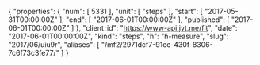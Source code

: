 {
  "properties": {
    "num": [
      5331
    ],
    "unit": [
      "steps"
    ],
    "start": [
      "2017-05-31T00:00:00Z"
    ],
    "end": [
      "2017-06-01T00:00:00Z"
    ],
    "published": [
      "2017-06-01T00:00:00Z"
    ]
  },
  "client_id": "https://www-api.jvt.me/fit",
  "date": "2017-06-01T00:00:00Z",
  "kind": "steps",
  "h": "h-measure",
  "slug": "2017/06/uiu9r",
  "aliases": [
    "/mf2/2971dcf7-91cc-430f-8306-7c6f73c3fe77/"
  ]
}
